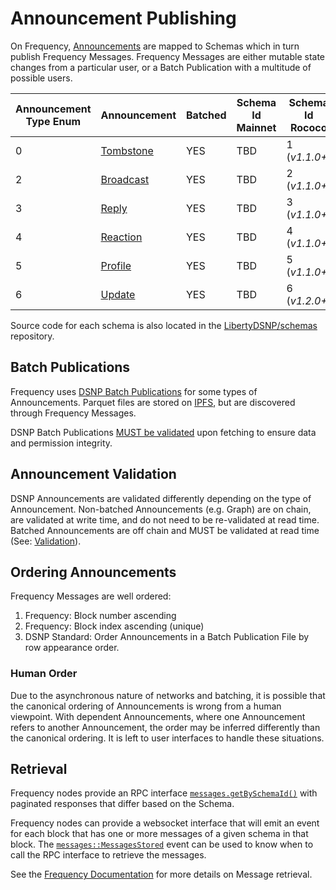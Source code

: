 # Announcement Publishing

On Frequency, [Announcements](../DSNP/Announcements.md) are mapped to Schemas which in turn publish Frequency Messages.
Frequency Messages are either mutable state changes from a particular user, or a Batch Publication with a multitude of possible users.

<!-- Links to https://libertydsnp.github.io/frequency should be updated with links to docs.frequency.xyz when able to be -->

| Announcement Type Enum | Announcement | Batched | Schema Id Mainnet | Schema Id Rococo | Frequency Model Type | Frequency Payload Location |
| --- | --- | --- | --- | --- | --- | --- |
| 0 | [Tombstone](../DSNP/Types/Tombstone.md) | YES | TBD | 1 (_v1.1.0+_) | [`Parquet`](https://libertydsnp.github.io/frequency/common_primitives/schema/enum.ModelType.html#variant.Parquet) | [`IPFS`](https://libertydsnp.github.io/frequency/common_primitives/schema/enum.PayloadLocation.html#variant.IPFS) |
| 2 | [Broadcast](../DSNP/Types/Broadcast.md) | YES | TBD | 2 (_v1.1.0+_) | [`Parquet`](https://libertydsnp.github.io/frequency/common_primitives/schema/enum.ModelType.html#variant.Parquet) | [`IPFS`](https://libertydsnp.github.io/frequency/common_primitives/schema/enum.PayloadLocation.html#variant.IPFS) |
| 3 | [Reply](../DSNP/Types/Reply.md) | YES | TBD | 3 (_v1.1.0+_) | [`Parquet`](https://libertydsnp.github.io/frequency/common_primitives/schema/enum.ModelType.html#variant.Parquet) | [`IPFS`](https://libertydsnp.github.io/frequency/common_primitives/schema/enum.PayloadLocation.html#variant.IPFS) |
| 4 | [Reaction](../DSNP/Types/Reaction.md) | YES | TBD | 4 (_v1.1.0+_) | [`Parquet`](https://libertydsnp.github.io/frequency/common_primitives/schema/enum.ModelType.html#variant.Parquet) | [`IPFS`](https://libertydsnp.github.io/frequency/common_primitives/schema/enum.PayloadLocation.html#variant.IPFS) |
| 5 | [Profile](../DSNP/Types/Profile.md) | YES | TBD | 5 (_v1.1.0+_) | [`Parquet`](https://libertydsnp.github.io/frequency/common_primitives/schema/enum.ModelType.html#variant.Parquet) | [`IPFS`](https://libertydsnp.github.io/frequency/common_primitives/schema/enum.PayloadLocation.html#variant.IPFS) |
| 6 | [Update](../DSNP/Types/Update.md) | YES | TBD | 6 (_v1.2.0+_) | [`Parquet`](https://libertydsnp.github.io/frequency/common_primitives/schema/enum.ModelType.html#variant.Parquet) | [`IPFS`](https://libertydsnp.github.io/frequency/common_primitives/schema/enum.PayloadLocation.html#variant.IPFS) |

Source code for each schema is also located in the [LibertyDSNP/schemas](https://github.com/LibertyDSNP/schemas) repository.

## Batch Publications

Frequency uses [DSNP Batch Publications](../DSNP/BatchPublications.md) for some types of Announcements.
Parquet files are stored on [IPFS](https://ipfs.io/), but are discovered through Frequency Messages.

DSNP Batch Publications [MUST be validated](./Validation.md) upon fetching to ensure data and permission integrity.

## Announcement Validation

DSNP Announcements are validated differently depending on the type of Announcement.
Non-batched Announcements (e.g. Graph) are on chain, are validated at write time, and do not need to be re-validated at read time.
Batched Announcements are off chain and MUST be validated at read time (See: [Validation](./Validation.md)).

## Ordering Announcements

Frequency Messages are well ordered:

1. Frequency: Block number ascending
2. Frequency: Block index ascending (unique)
3. DSNP Standard: Order Announcements in a Batch Publication File by row appearance order.

### Human Order

Due to the asynchronous nature of networks and batching, it is possible that the canonical ordering of Announcements is wrong from a human viewpoint.
With dependent Announcements, where one Announcement refers to another Announcement, the order may be inferred differently than the canonical ordering.
It is left to user interfaces to handle these situations.

## Retrieval

Frequency nodes provide an RPC interface [`messages.getBySchemaId()`](https://libertydsnp.github.io/frequency/pallet_messages_rpc/trait.MessagesApiClient.html#method.get_messages_by_schema) with paginated responses that differ based on the Schema.

Frequency nodes can provide a websocket interface that will emit an event for each block that has one or more messages of a given schema in that block.
The [`messages::MessagesStored`](https://libertydsnp.github.io/frequency/pallet_messages/pallet/enum.Event.html#variant.MessagesStored) event can be used to know when to call the RPC interface to retrieve the messages.

See the [Frequency Documentation](https://libertydsnp.github.io/frequency/pallet_messages_rpc/trait.MessagesApiClient.html#method.get_messages_by_schema) for more details on Message retrieval.
